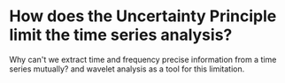 # How does the Uncertainty Principle limit the time series analysis?

Why can't we extract time and frequency precise information from a time series mutually? and wavelet analysis as a tool for this limitation.
